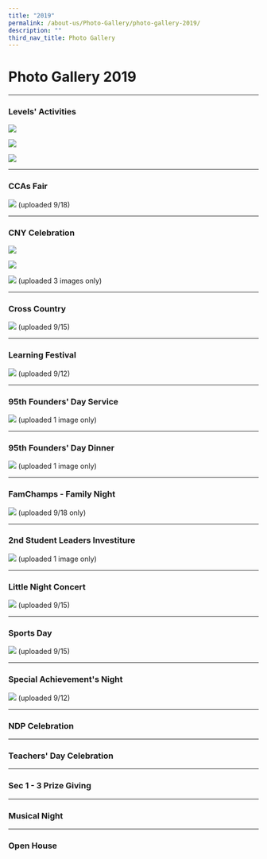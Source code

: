 ```yaml
---
title: "2019"
permalink: /about-us/Photo-Gallery/photo-gallery-2019/
description: ""
third_nav_title: Photo Gallery
---
```

# **Photo Gallery 2019**
-----------------------------------------------------------------------

### Levels' Activities


![](/images/pg2019-1.jpg)

![](/images/pg2019-2.jpg)

![](/images/pg2019-3.jpg)

-------------------------------------------------------------------------

### CCAs Fair

![](/images/pg2019-4.jpg)
(uploaded 9/18)

-------------------------------------------------------------------------

### CNY Celebration

![](/images/pg2019-5.jpg)

![](/images/pg2019-6.jpg)

![](/images/pg2019-7.jpg)
(uploaded 3 images only)

-------------------------------------------------------------------------

### Cross Country

![](/images/pg2019-8.jpg)
(uploaded 9/15)

-------------------------------------------------------------------------

### Learning Festival

![](/images/pg2019-9.jpg)
(uploaded 9/12)

-------------------------------------------------------------------------

### 95th Founders' Day Service

![](/images/pg2019-10.jpg)
(uploaded 1 image only)

-------------------------------------------------------------------------

### 95th Founders' Day Dinner
![](/images/pg2019-11.jpg)
(uploaded 1 image only)

-------------------------------------------------------------------------

### FamChamps - Family Night

![](/images/pg2019-12.jpg)
(uploaded 9/18 only)

-------------------------------------------------------------------------

### 2nd Student Leaders Investiture

![](/images/pg2019-13.jpg)
(uploaded 1 image only)

-------------------------------------------------------------------------

### Little Night Concert

![](/images/pg2019-14.jpg)
(uploaded 9/15)

------------------------------------------------------------------------

### Sports Day

![](/images/pg2019-15.jpg)
(uploaded 9/15)

-------------------------------------------------------------------------

### Special Achievement's Night

![](/images/pg2019-17.jpg)
(uploaded 9/12)

-------------------------------------------------------------------------

### NDP Celebration


-------------------------------------------------------------------------

### Teachers' Day Celebration
-------------------------------------------------------------------------

### Sec 1 - 3 Prize Giving

-------------------------------------------------------------------------

### Musical Night

------------------------------------------------------------------------
### Open House